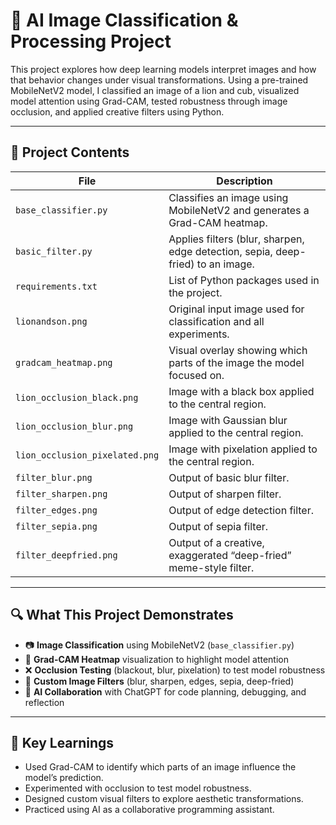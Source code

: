# 🦁 AI Image Classification & Processing Project

This project explores how deep learning models interpret images and how that behavior changes under visual transformations. Using a pre-trained MobileNetV2 model, I classified an image of a lion and cub, visualized model attention using Grad-CAM, tested robustness through image occlusion, and applied creative filters using Python.

---

## 📁 Project Contents

| File                          | Description |
|-------------------------------|-------------|
| `base_classifier.py`          | Classifies an image using MobileNetV2 and generates a Grad-CAM heatmap. |
| `basic_filter.py`             | Applies filters (blur, sharpen, edge detection, sepia, deep-fried) to an image. |
| `requirements.txt`            | List of Python packages used in the project. |
| `lionandson.png`              | Original input image used for classification and all experiments. |
| `gradcam_heatmap.png`         | Visual overlay showing which parts of the image the model focused on. |
| `lion_occlusion_black.png`    | Image with a black box applied to the central region. |
| `lion_occlusion_blur.png`     | Image with Gaussian blur applied to the central region. |
| `lion_occlusion_pixelated.png`| Image with pixelation applied to the central region. |
| `filter_blur.png`             | Output of basic blur filter. |
| `filter_sharpen.png`          | Output of sharpen filter. |
| `filter_edges.png`            | Output of edge detection filter. |
| `filter_sepia.png`            | Output of sepia filter. |
| `filter_deepfried.png`        | Output of a creative, exaggerated “deep-fried” meme-style filter. |

---

## 🔍 What This Project Demonstrates

- 📷 **Image Classification** using MobileNetV2 (`base_classifier.py`)
- 🧠 **Grad-CAM Heatmap** visualization to highlight model attention
- ❌ **Occlusion Testing** (blackout, blur, pixelation) to test model robustness
- 🎨 **Custom Image Filters** (blur, sharpen, edges, sepia, deep-fried)
- 🤝 **AI Collaboration** with ChatGPT for code planning, debugging, and reflection

---

## 🧠 Key Learnings

- Used Grad-CAM to identify which parts of an image influence the model’s prediction.
- Experimented with occlusion to test model robustness.
- Designed custom visual filters to explore aesthetic transformations.
- Practiced using AI as a collaborative programming assistant.
